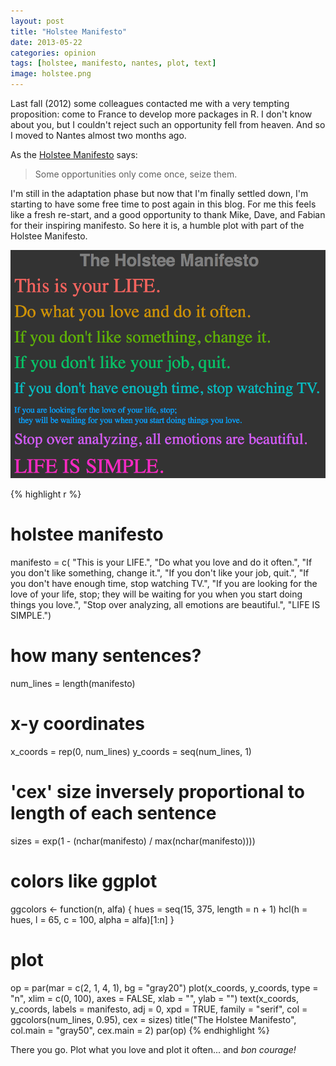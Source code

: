 ```yaml
---
layout: post
title: "Holstee Manifesto"
date: 2013-05-22
categories: opinion
tags: [holstee, manifesto, nantes, plot, text]
image: holstee.png
---
```


Last fall (2012) some colleagues contacted me with a very tempting proposition: come to 
France to develop more packages in R. I don't know about you, but I couldn't reject such 
an opportunity fell from heaven. And so I moved to Nantes almost two months ago. 

<!--more-->

As the <a title="holstee" href="http://shop.holstee.com/pages/about" target="_blank">Holstee Manifesto</a> 
says:

> Some opportunities only come once, seize them.

I'm still in the adaptation phase but now that I'm finally settled down, I'm starting to 
have some free time to post again in this blog. For me this feels like a fresh re-start, 
and a good opportunity to thank Mike, Dave, and Fabian for their inspiring manifesto. 
So here it is, a humble plot with part of the Holstee Manifesto.

<img class="centered" src="/images/blog/holstee.png">

{% highlight r %}
# holstee manifesto
manifesto = c(
  "This is your LIFE.",
  "Do what you love and do it often.",
  "If you don't like something, change it.",
  "If you don't like your job, quit.",
  "If you don't have enough time, stop watching TV.",
  "If you are looking for the love of your life, stop;
  they will be waiting for you when you start doing things you love.",
  "Stop over analyzing, all emotions are beautiful.",
  "LIFE IS SIMPLE.")
  
# how many sentences?
num_lines = length(manifesto)

# x-y coordinates
x_coords = rep(0, num_lines)
y_coords = seq(num_lines, 1)

# 'cex' size inversely proportional to length of each sentence
sizes = exp(1  - (nchar(manifesto) / max(nchar(manifesto))))

# colors like ggplot 
ggcolors <- function(n, alfa) {
  hues = seq(15, 375, length = n + 1)
  hcl(h = hues, l = 65, c = 100, alpha = alfa)[1:n]
}

# plot
op = par(mar = c(2, 1, 4, 1), bg = "gray20")
plot(x_coords, y_coords, type = "n", xlim = c(0, 100),
     axes = FALSE, xlab = "", ylab = "")
text(x_coords, y_coords, labels = manifesto, adj = 0, xpd = TRUE, 
     family = "serif", col = ggcolors(num_lines, 0.95), cex = sizes)
title("The Holstee Manifesto", col.main = "gray50", cex.main = 2)
par(op)
{% endhighlight %}

There you go. Plot what you love and plot it often... and *bon courage!*